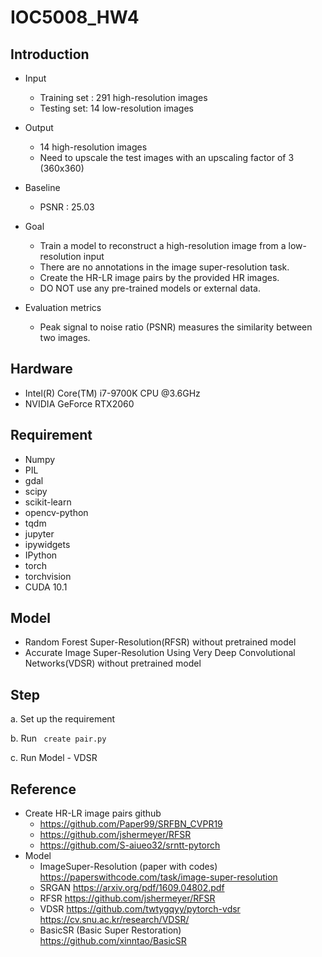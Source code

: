 # IOC5008_HW4

## Introduction

* Input
    * Training set : 291 high-resolution images
    * Testing set: 14 low-resolution images

* Output
    * 14 high-resolution images
    * Need to upscale the test images with an upscaling factor of 3 (360x360)

* Baseline
    * PSNR : 25.03 
   
* Goal
    * Train a model to reconstruct a high-resolution image from a low-resolution input 
    * There are no annotations in the image super-resolution task.
    * Create the HR-LR image pairs by the provided HR images.
    * DO NOT use any pre-trained models or external data.
    
* Evaluation metrics
    * Peak signal to noise ratio (PSNR) measures the similarity between two images.
    
## Hardware
* Intel(R) Core(TM) i7-9700K CPU @3.6GHz
* NVIDIA GeForce RTX2060

## Requirement
- Numpy
- PIL
- gdal
- scipy
- scikit-learn
- opencv-python
- tqdm
- jupyter
- ipywidgets
- IPython
- torch
- torchvision
- CUDA 10.1

## Model 
- Random Forest Super-Resolution(RFSR) without pretrained model
- Accurate Image Super-Resolution Using Very Deep Convolutional Networks(VDSR) without pretrained model
## Step

a. Set up the requirement 

b. Run ``` create pair.py```

c. Run Model - VDSR

## Reference
* Create HR-LR image pairs github
   * https://github.com/Paper99/SRFBN_CVPR19
   * https://github.com/jshermeyer/RFSR
   * https://github.com/S-aiueo32/srntt-pytorch
* Model
   * ImageSuper-Resolution (paper with codes)
   https://paperswithcode.com/task/image-super-resolution
   * SRGAN
   https://arxiv.org/pdf/1609.04802.pdf
   * RFSR
   https://github.com/jshermeyer/RFSR
   * VDSR
   https://github.com/twtygqyy/pytorch-vdsr
   https://cv.snu.ac.kr/research/VDSR/
   * BasicSR (Basic Super Restoration)
   https://github.com/xinntao/BasicSR
